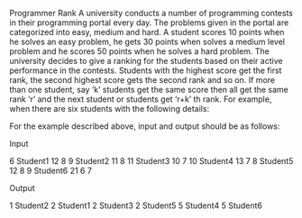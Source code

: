 Programmer Rank
A university conducts a number of programming contests in their programming portal every day. The problems given in the portal are categorized into easy, medium and hard. A student scores 10 points when he solves an easy problem, he gets 30 points when solves a medium level problem and he scores 50 points when he solves a hard problem. The university decides to give a ranking for the students based on their active performance in the contests. Students with the highest score get the first rank, the second highest score gets the second rank and so on. If more than one student, say ‘k’ students get the same score then all get the same rank ‘r’ and the next student or students get ‘r+k’ th rank. For example, when there are six students with the following details:

For the example described above, input and output should be as follows:

Input

6
Student1 12 8 9
Student2 11 8 11
Student3 10 7 10
Student4 13 7 8
Student5 12 8 9
Student6 21 6 7

Output

1  Student2
2  Student1
2  Student3
2  Student5
5  Student4
5  Student6